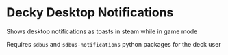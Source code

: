 # Decky Desktop Notifications

Shows desktop notifications as toasts in steam while in game mode

Requires `sdbus` and `sdbus-notifications` python packages for the deck user
